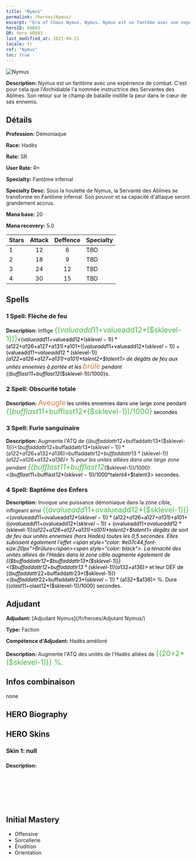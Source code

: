 ```yaml
---
title: "Nymus"
permalink: /heroes/Nymus/
excerpt: "Era of Chaos Nymus. Nymus. Nymus est un fantôme avec une expérience de combat. C'est pour cela que l'Archidiable l'a nommée instructrice des Servantes des Abîmes. Son retour sur le champ de bataille instille la peur dans le cœur de ses ennemis."
heroID: 60803
QR: hero_60803
last_modified_at: 2021-04-21
locale: fr
ref: "Nymus"
toc: true
---
```

  ![Nymus](/images/h/h_Nymus.jpg)

 **Description:** Nymus est un fantôme avec une expérience de combat. C'est pour cela que l'Archidiable l'a nommée instructrice des Servantes des Abîmes. Son retour sur le champ de bataille instille la peur dans le cœur de ses ennemis.
## Détails
 **Profession:** Démoniaque

 **Race:** Hadès

 **Rate:** SR

 **User Rate:** R+

 **Specialty:** Fantôme infernal

 **Specialty Desc:** Sous la houlette de Nymus, la Servante des Abîmes se transforme en Fantôme infernal. Son pouvoir et sa capacité d'attaque seront grandement accrus.

 **Mana base:** 20

 **Mana recovery:** 5.0


  | Stars   |     Attack     |    Deffence    |      Specialty     |
  |---------|:---------------:|:---------------:|--------------------|
  |    1    | 12 | 6 | TBD |
  |    2    | 18 | 9 | TBD |
  |    3    | 24 | 12 | TBD |
  |    4    | 30 | 15 | TBD |

## Spells
### 1 Spell: Flèche de feu
 **Description:** Inflige <span style="color: #48b946;font-size:20px">{($valueadd11+$valueadd12*($sklevel-1))}</span><span style="color: black"><($valueadd11+$valueadd12*($sklevel-1))*($a122+$a126+$a127+$a131)+$a101+(($valueadd11+$valueadd12*($sklevel-1))+($valueadd11+$valueadd12*($sklevel-1))*($a122+$a126+$a127+$a131)+$a101)*$talent2+$talent1> de dégâts de feu aux unités ennemies à portée et les <span style="color: #e07c44;font-size:20px">brûle</span><span style="color: black"> pendant {($bufflast11+$bufflast12*($sklevel-1))/1000}s.

### 2 Spell: Obscurité totale
 **Description:** <span style="color: #e07c44;font-size:20px">Aveugle</span><span style="color: black"> les unités ennemies dans une large zone pendant <span style="color: #48b946;font-size:20px">{($bufflast11+$bufflast12*($sklevel-1))/1000}</span><span style="color: black"> secondes

### 3 Spell: Furie sanguinaire
 **Description:** Augmente l'ATQ de {($buffaddattr12+$buffaddattr13*($sklevel-1))}<($buffaddattr12+$buffaddattr13*($sklevel-1))*($a122+$a126+$a132+$a136)> % et le drain de vie de {($buffaddattr22+$buffaddattr23*($sklevel-1))}<($buffaddattr12+$buffaddattr13*($sklevel-1))*($a122+$a126+$a132+$a136)> % pour les unités alliées dans une large zone pendant <span style="color: #48b946;font-size:20px">{($bufflast11+$bufflast12*($sklevel-1))/1000}</span><span style="color: black"><($bufflast11+$bufflast12*($sklevel-1))/1000*$talent4+$talent3> secondes.

### 4 Spell: Baptême des Enfers
 **Description:** Invoque une puissance démoniaque dans la zone cible, infligeant ainsi <span style="color: #48b946;font-size:20px">{($ovalueadd11+$ovalueadd12*($sklevel-1))}</span><span style="color: black"><($ovalueadd11+$ovalueadd12*($sklevel-1))*($a122+$a126+$a127+$a131)+$a101+(($ovalueadd11+$ovalueadd12*($sklevel-1))+($ovalueadd11+$ovalueadd12*($sklevel-1))*($a122+$a126+$a127+$a131)+$a101)*$talent2+$talent1> dégâts de sort de feu aux unités ennemies (hors Hadès) toutes les 0,5 secondes. Elles subissent également l'effet <span style="color: #e07c44;font-size:20px">Brûlure</span><span style="color: black">. La ténacité des unités alliées de l'Hadès dans la zone cible augmente également de {($buffaddattr12+$buffaddattr13*($sklevel-1))}<($buffaddattr12+$buffaddattr13*($sklevel-1))*($a132+$a136)> et leur DÉF de {($buffaddattr22+$buffaddattr23*($sklevel-1))}<($buffaddattr22+$buffaddattr23*($sklevel-1))*($a132+$a136)> %. Dure {($olast11+$olast12*($sklevel-1))/1000} secondes.


## Adjudant

 **Adjudant:**  [Adjudant Nymus](/fr/heroes/Adjutant Nymus/) 

 **Type:**  Faction 

 **Compétence d'Adjudant:**  Hadès amélioré 

 **Description:** Augmente l'ATQ des unités de l'Hadès alliées de <span style="color: #48b946;font-size:20px">{(20+2*($sklevel-1))} %</span><span style="color: black">.

## Infos combinaison

  none
## HERO Biography

## HERO Skins
### Skin 1: **null**

 **Description:** <span style="color: #ffffff;font-size:20px">Nymus est un fantôme avec une expérience de combat. C'est pour cela que l'Archidiable l'a nommée instructrice des Servantes des Abîmes. Son retour sur le champ de bataille instille la peur dans le cœur de ses ennemis.</span>



## Initial Mastery
   - Offensive
   - Sorcellerie
   - Érudition
   - Orientation
